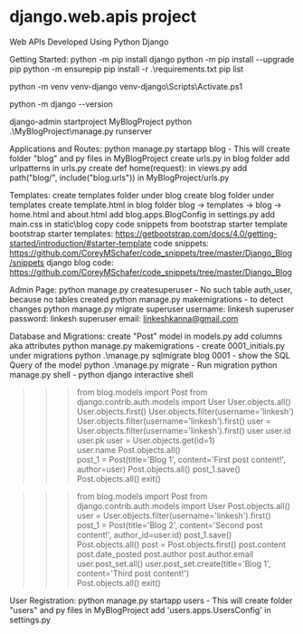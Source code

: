 # django.web.apis project
Web APIs Developed Using Python Django

Getting Started:
python -m pip install django
python -m pip install --upgrade pip
python -m ensurepip
pip install -r .\requirements.txt
pip list

python -m venv venv-django
venv-django\Scripts\Activate.ps1

python -m django --version

django-admin startproject MyBlogProject
python .\MyBlogProject\manage.py runserver


Applications and Routes:
python manage.py startapp blog - This will create folder "blog" and py files in MyBlogProject
create urls.py in blog folder
add urlpatterns in urls.py
create def home(request): in views.py
add path("blog/", include("blog.urls")) in MyBlogProject/urls.py


Templates:
create templates folder under blog
create blog folder under templates
create template.html in blog folder
blog -> templates -> blog -> home.html and about.html
add blog.apps.BlogConfig in settings.py 
add main.css in static\blog
copy code snippets from bootstrap starter template
bootstrap starter templates: https://getbootstrap.com/docs/4.0/getting-started/introduction/#starter-template
code snippets: https://github.com/CoreyMSchafer/code_snippets/tree/master/Django_Blog/snippets
django blog code: https://github.com/CoreyMSchafer/code_snippets/tree/master/Django_Blog


Admin Page:
python manage.py createsuperuser - No such table auth_user, because no tables created
python manage.py makemigrations - to detect changes
python manage.py migrate
superuser username: linkesh
superuser password: linkesh
superuser email: linkeshkanna@gmail.com


Database and Migrations:
create "Post" model in models.py
add columns aka attributes
python manage.py makemigrations - create 0001_initials.py under migrations
python .\manage.py sqlmigrate blog 0001 - show the SQL Query of the model
python .\manage.py migrate - Run migration
python manage.py shell - python django interactive shell

>>> from blog.models import Post
>>> from django.contrib.auth.models import User
>>> User.objects.all()
>>> User.objects.first()
>>> User.objects.filter(username='linkesh')
>>> User.objects.filter(username='linkesh').first()
>>> user = User.objects.filter(username='linkesh').first()
>>> user
>>> user.id
>>> user.pk
>>> user = User.objects.get(id=1)                             
>>> user.name
>>> Post.objects.all()                                     
>>> post_1 = Post(title='Blog 1', content='First post content!', author=user)
>>> Post.objects.all()
>>> post_1.save()
>>> Post.objects.all()
>>> exit()

>>> from blog.models import Post
>>> from django.contrib.auth.models import User
>>> Post.objects.all()
>>> user = User.objects.filter(username='linkesh').first()
>>> post_1 = Post(title='Blog 2', content='Second post content!', author_id=user.id)
>>> post_1.save() 
>>> Post.objects.all()
>>> post = Post.objects.first()
>>> post.content
>>> post.date_posted
>>> post.author
>>> post.author.email
>>> user.post_set.all()
>>> user.post_set.create(title='Blog 1', content='Third post content!')                  
>>> Post.objects.all()
>>> exit()


User Registration:
python manage.py startapp users - This will create folder "users" and py files in MyBlogProject
add 'users.apps.UsersConfig' in settings.py
